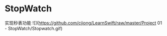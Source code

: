 # StopWatch
实现秒表功能
![](https://github.com/cjiong/LearnSwift/raw/master/Project 01 - StopWatch/Stopwatch.gif)
